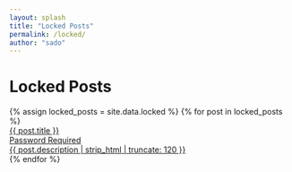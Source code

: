 ```yaml
---
layout: splash
title: "Locked Posts"
permalink: /locked/
author: "sado"
---
```


# Locked Posts

<div class="post-grid">
  {% assign locked_posts = site.data.locked %}
  {% for post in locked_posts %}
    <div class="post-card">
      <a href="/locked/{{ post.title | slugify }}.html">
        <div class="post-title">{{ post.title }}</div>
        <div class="post-date">Password Required</div>
        <div class="post-excerpt">{{ post.description | strip_html | truncate: 120 }}</div>
      </a>
    </div>
  {% endfor %}
</div>
